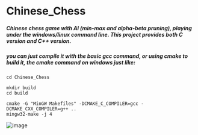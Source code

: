 # Chinese_Chess
##### Chinese chess game with AI (min-max and alpha-beta pruning), playing under the windows/linux command line. This project provides both C version and C++ version.
##### you can just compile it with the basic gcc command, or using cmake to build it, the cmake command on windows just like:
```shell
cd Chinese_Chess

mkdir build
cd build

cmake -G "MinGW Makefiles" -DCMAKE_C_COMPILER=gcc -DCMAKE_CXX_COMPILER=g++ ..
mingw32-make -j 4
```

![image](https://github.com/user-attachments/assets/992ded9c-5f67-4a4b-b0f8-6e630cbc7a63)

